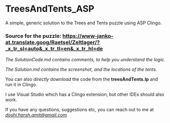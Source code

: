 # TreesAndTents_ASP
A simple, generic solution to the Trees and Tents puzzle using ASP Clingo. 

### Source for the puzzle: https://www-janko-at.translate.goog/Raetsel/Zeltlager/?_x_tr_sl=auto&_x_tr_tl=en&_x_tr_hl=de

*The SolutionCode.md contains comments, to help you understand the logic.* 

*The Solution.md contains the screenshot, and the locations of the tents.*

You can also *directly download* the code from the **treesAndTents.lp** and run it in Clingo.

I use Visual Studio which has a Clingo extension, but other IDEs should also work.

If you have any questions, suggestions etc, you can reach out to me at *doshi.harsh.amit@gmail.com* 
